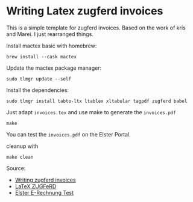 Writing Latex zugferd invoices
==============================

This is a simple template for zugferd invoices. Based on the work of kris and
Marei. I just rearranged things.

Install mactex basic with homebrew:

```
brew install --cask mactex
```

Update the mactex package manager:

```
sudo tlmgr update --self
```

Install the dependencies:

```
sudo tlmgr install tabto-ltx ltablex xltabular tagpdf zugferd babel
```

Just adapt `invoices.tex` and use make to generate the `invoices.pdf`

```
make
```

You can test the `invoices.pdf` on the Elster Portal.

cleanup with

```
make clean
```

Source:

* [Writing zugferd invoices](https://www.krisdigital.com/en/blog/2025/05/09/writing-zugferd-invoices-latex/)
* [LaTeX ZUGFeRD](https://github.com/TeXhackse/LaTeX-ZUGFeRD/blob/main/zugferd-invoice.sty)
* [Elster E-Rechnung Test](https://www.elster.de/eportal/e-rechnung)
